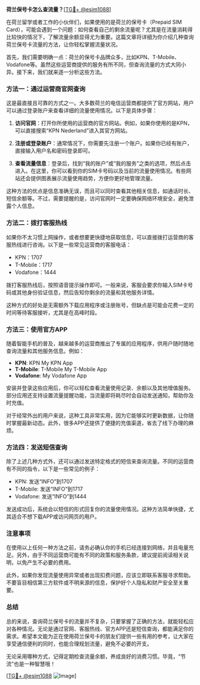 **荷兰保号卡怎么查流量？**[[TG💪+ @esim1088](https://t.me/s/esim1088)]

在荷兰留学或者工作的小伙伴们，如果使用的是荷兰的保号卡（Prepaid SIM Card），可能会遇到一个问题：如何查看自己的剩余流量呢？尤其是在流量消耗得比较快的情况下，了解流量余额显得尤为重要。这篇文章将详细为你介绍几种查询荷兰保号卡流量的方法，让你轻松掌握流量状况。

首先，我们需要明确一点：荷兰的保号卡品牌众多，比如KPN、T-Mobile、Vodafone等。虽然这些运营商提供的服务有所不同，但查询流量的方式大同小异。接下来，我们就来逐一分析这些方法。

### 方法一：通过运营商官网查询

这是最直接且可靠的方式之一。大多数荷兰的电信运营商都提供了官方网站，用户可以通过登录账户来查看详细的流量使用情况。以下是具体步骤：

1. **访问官网**：打开你所使用的运营商的官方网站。例如，如果你使用的是KPN，可以直接搜索“KPN Nederland”进入其官方网站。
   
2. **注册或登录账户**：通常情况下，你需要先注册一个账户。如果你已经有账户，直接输入用户名和密码登录即可。

3. **查看流量信息**：登录后，找到“我的账户”或“我的服务”之类的选项，然后点击进入。在这里，你可以看到你的SIM卡号码以及当前的流量使用情况。有些网站还会提供图表展示流量使用趋势，方便你更好地管理流量。

这种方法的优点是信息准确无误，而且可以同时查看其他相关信息，如通话时长、短信余额等。不过，需要提醒的是，访问官网时一定要确保网络环境安全，避免泄露个人信息。

### 方法二：拨打客服热线

如果你不太习惯上网操作，或者想要更快捷地获取信息，可以直接拨打运营商的客服热线进行咨询。以下是一些常见运营商的客服电话：

- KPN：1707
- T-Mobile：1717
- Vodafone：1444

拨打客服热线后，按照语音提示操作即可。一般来说，客服会要求你输入SIM卡号码或其他身份验证信息，然后告知你剩余的流量和其他服务详情。

这种方式的好处是无需额外下载应用程序或注册账号，但缺点是可能会花费一定的时间等待客服接听，尤其是在高峰时段。

### 方法三：使用官方APP

随着智能手机的普及，越来越多的运营商推出了专属的应用程序，供用户随时随地查询流量和其他服务信息。例如：

- **KPN**: KPN My KPN App
- **T-Mobile**: T-Mobile My T-Mobile App
- **Vodafone**: My Vodafone App

安装并登录这些应用后，你可以轻松查看流量使用记录、余额以及其他增值服务。部分应用还支持设置流量提醒功能，当流量即将耗尽时会自动发送通知，帮助你及时充值。

对于经常外出的用户来说，这种工具非常实用，因为它能够实时更新数据，让你随时掌握最新动态。此外，很多APP还提供了便捷的充值渠道，省去了线下办理的麻烦。

### 方法四：发送短信查询

除了上述几种方式外，还可以通过发送特定格式的短信来查询流量。不同的运营商有不同的指令，以下是一些常见的例子：

- KPN: 发送“INFO”到1707
- T-Mobile: 发送“INFO”到1717
- Vodafone: 发送“INFO”到1444

发送成功后，系统会以短信的形式回复你的流量使用情况。这种方法简单快捷，尤其适合不想下载APP或访问网页的用户。

### 注意事项

在使用以上任何一种方法之前，请务必确认你的手机已经连接到网络，并且电量充足。另外，由于不同运营商可能有不同的政策和服务条款，建议提前阅读相关说明，以免产生不必要的费用。

此外，如果你发现流量使用异常或者出现扣费问题，应该立即联系客服寻求帮助。不要盲目相信第三方软件或不明来源的信息，保护好个人隐私和财产安全至关重要。

### 总结

总的来说，查询荷兰保号卡的流量并不复杂，只要掌握了正确的方法，就能轻松应对各种情况。无论是通过官网、客服热线、官方APP还是短信查询，都能满足你的需求。希望本文能为正在使用荷兰保号卡的朋友们提供一些有用的参考，让大家在享受通信便利的同时，也能合理规划流量，避免不必要的开支。

无论采用哪种方式，记得定期检查流量余额，养成良好的消费习惯。毕竟，“节流”也是一种智慧哦！

[[TG💪+ @esim1088](https://t.me/s/esim1088) ![Image](https://i.postimg.cc/4NQfJmqS/Snipaste-2025-05-13-00-14-12.png)]